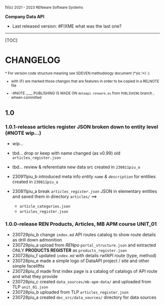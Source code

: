 hi<small>(c) 2021 - 2023 RENware Software Systems</small>

**Company Data API**

* Last released version: #FIXME what was the last one?

***

[TOC]

# CHANGELOG

<small markdown>
* For version code structure meaning see SDEVEN methodology document (*sic !*) :)

* with (F) are marked those changes that are features in order to be copied in a RELNOTE file

* -#NOTE ____ PUBLISHING IS MADE ON `dataapi.renware.eu` from `PUBLISHING` branch , wheen committed

</small>


## 1.0

### 1.0.1-release articles register JSON broken down to entity level (#NOTE wip...)

* wip... 


* tbd... drop or keep with name changed (as v0.99) old `articles_register.json`
* tbd... review & referentiate new data src created in `230811piu_a`


* 230911piu_b introduced meta info *entity `name` & `description`* for entities created in `230811piu_a`
* 230811piu_a break _`articles_register.json`_ JSON in elementary entities and saved them in directory `articles/` ==>
  * `article_categories.json`
  * `articles_register.json`




### 1.0.0-release REN Products, Articles, MB APM course UNIT_01

* 230729piu_b change `index.md` API routes catalog to show route details as drill down admonition
* 230729piu_a upload from _RENpo_ `portal_structure.json` and extracted ONLY **PRODUCTS REGISTER** as `products_register.json`
* 230728piu_f updated `index.md` with details rwfAPI route (type, method)
* 230728piu_e made a simple logo of DataAPI project / site and other simple faceliftts
* 230728piu_d made first index page is a catalog of catalogs of API route and what they provide
* 230728piu_c created `data_sources/mb-apm-data/` and uploaded from TLP `unit_01.json`
* 230728piu_b uploaded from TLP `articles_register.json`
* 230728piu_a created `doc_src/data_sources/` directory for data sources


